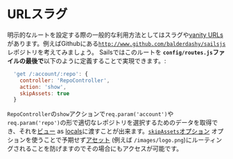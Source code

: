# URLスラグ

明示的なルートを設定する際の一般的な利用方法としてはスラグや[vanity URLs](http://en.wikipedia.org/wiki/Clean_URL#Slug)があります。例えばGithubにある[`http://www.github.com/balderdashy/sailsjs`](http://www.github.com/balderdashy/sailsjs)レポジトリを考えてみましょう。
Sailsではこのルートを **`config/routes.js`ファイルの最後で**以下のように定義することで実現できます。:

```javascript
  'get /:account/:repo': {
    controller: 'RepoController',
    action: 'show',
    skipAssets: true
  }
```

`RepoController`の`show`アクションで`req.param('account')`や`req.param('repo')`の形で適切なレポジトリを選択するためのデータを取得でき、それを[ビュー](http://beta.sailsjs.org/#/documentation/concepts/Views) as [locals](http://beta.sailsjs.org/#/documentation/concepts/Views/Locals.html)に渡すことが出来ます。[`skipAssets`オプション](http://beta.sailsjs.org/#/documentation/concepts/Routes/RouteTargetSyntax.html?q=route-target-options) オプションを使うことで予期せず[アセット](http://beta.sailsjs.org/#/documentation/concepts/Assets) (例えば `/images/logo.png`)にルーティングされることを防げますのでその場合にもアクセスが可能です。



<docmeta name="uniqueID" value="URLSlugs805236">
<docmeta name="displayName" value="URL Slugs">
